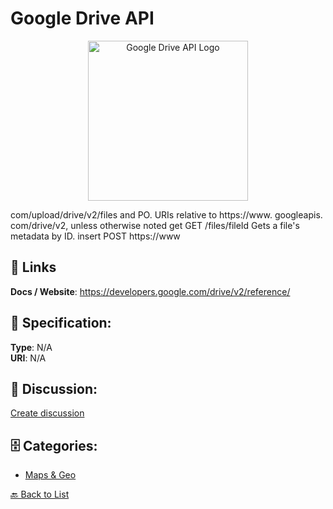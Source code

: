# Google Drive API
<p align="center">
    <img width="256" src="https://raw.githubusercontent.com/apis-list/apis-list/main/apis/google-drive-api/logo_256x256.png" alt="Google Drive API Logo"/>
</p>

com/upload/drive/v2/files and PO. URIs relative to https://www. googleapis. com/drive/v2, unless otherwise noted get GET /files/fileId Gets a file's metadata by ID.  insert POST https://www

##  🔗 Links
**Docs / Website**: https://developers.google.com/drive/v2/reference/

## 🧬 Specification:
**Type**: N/A  
**URI**: N/A

## 💬 Discussion:
[Create discussion](https://github.com/apis-list/apis-list/discussions/new)

## 🗄️ Categories:
- [Maps & Geo](https://github.com/apis-list/apis-list#maps--geo)




[🔙 Back to List](https://github.com/apis-list/apis-list)
